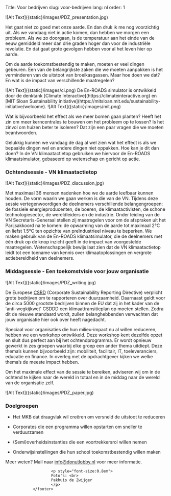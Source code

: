 Title: Voor bedrijven
slug: voor-bedrijven
lang: nl
order: 1

<side-block>
  <side-content>
    ![Alt Text]({static}/images/PDZ_presentation.jpg)
  </side-content>
</side-block>

Het gaat niet zo goed met onze aarde. En dan druk ik me nog voorzichtig uit. Als we vandaag niet in actie komen, dan hebben we morgen een probleem. Als we zo doorgaan, is de temperatuur aan het einde van de eeuw gemiddeld meer dan drie graden hoger dan voor de industriële revolutie. En dat gaat grote gevolgen hebben voor al het leven hier op aarde.

Om de aarde toekomstbestendig te maken, moeten er veel dingen gebeuren. Een van de belangrijkste zaken die we moeten aanpakken is het verminderen van de uitstoot van broeikasgassen. Maar hoe doen we dat? En wat is de impact van verschillende maatregelen?

<side-block>
  <side-content>
![Alt Text]({static}/images/ci.png)
De En-ROADS simulator is ontwikkeld door de denktank [Climate Interactive](https://climateinteractive.org) en [MIT Sloan Sustainability initiative](https://mitsloan.mit.edu/sustainability-initiative/welcome).
![Alt Text]({static}/images/mit.png)
  </side-content>
</side-block>

Wat is bijvoorbeeld het effect als we meer bomen gaan planten? Heeft het zin om meer kerncentrales te bouwen om het probleem op te lossen? Is het zinvol om huizen beter te isoleren? Dat zijn een paar vragen die we moeten beantwoorden.


Gelukkig kunnen we vandaag de dag al wel zien wat het effect is als we bepaalde dingen wel en andere dingen niet oppakken. Hoe kan je dit dan doen?
In de VN klimaatactietop gebruiken we hiervoor de En-ROADS klimaatsimulator, gebaseerd op wetenschap en gericht op actie.

### Ochtendsessie - VN klimaatactietop

<side-block>
  <side-content>
    ![Alt Text]({static}/images/PDZ_discussion.jpg)
  </side-content>
</side-block>

Met maximaal 36 mensen nadenken hoe we de aarde leefbaar kunnen houden. De vorm waarin we gaan werken is die van de VN. Tijdens deze sessie vertegenwoordigen de deelnemers verschillende belangengroepen: de fossiele energieproducenten, de boeren, de klimaatactivisten, de schone technologiesector, de wereldleiders en de industrie. Onder leiding van de VN Secretaris-Generaal stellen zij maatregelen voor om de afspraken uit het Parijsakkoord na te komen: de opwarming van de aarde tot maximaal 2°C en liefst 1.5°C ten opzichte van preïndustrieel niveau te beperken. We maken gebruik van de En-ROADS klimaatsimulator, die de deelnemers met één druk op de knop inzicht geeft in de impact van voorgestelde maatregelen. Wetenschappelijk bewijs laat zien dat de VN klimaatactietop leidt tot een toename van kennis over klimaatoplossingen en vergrote actiebereidheid van deelnemers.


### Middagsessie - Een toekomstvisie voor jouw organisatie

<side-block>
  <side-content>
    ![Alt Text]({static}/images/PDZ_writing.jpg)
  </side-content>
</side-block>

De Europese [CSRD](https://finance.ec.europa.eu/capital-markets-union-and-financial-markets/company-reporting-and-auditing/company-reporting/corporate-sustainability-reporting_en) (Corporate Sustainability Reporting Directive)
verplicht grote bedrijven om te rapporteren over duurzaamheid. Daarnaast geldt voor de circa 5000 grootste bedrijven binnen de EU dat zij in het kader van de 'anti-wegkijkwet' CSDDD een klimaattransitieplan op moeten stellen. Zodra dit de nieuwe standaard wordt, zullen belanghebbenden verwachten dat jouw organisatie hier ook over heeft nagedacht.

Speciaal voor organisaties die hun milieu-impact nu al willen reduceren, hebben we een workshop ontwikkeld. Deze workshop kent dezelfde opzet en sluit dus perfect aan bij het ochtendprogramma.
Er wordt opnieuw gewerkt in zes groepen waarbij elke groep een ander thema uitdiept. Deze thema’s kunnen bijvoorbeeld zijn: mobiliteit, facilitair, IT, toeleveranciers, educatie en finance. In overleg met de opdrachtgever kijken we welke thema’s de meeste impact hebben.

Om het maximale effect van de sessie te bereiken, adviseren wij om in de ochtend te kijken naar de wereld in totaal en in de middag naar de wereld van de organisatie zelf.

<side-block>
  <side-content>
    ![Alt Text]({static}/images/PDZ_paper.jpg)
  </side-content>
</side-block>

### Doelgroepen

*	Het MKB dat draagvlak wil creëren om versneld de uitstoot te reduceren

*	Corporates die een programma willen opstarten om sneller te verduurzamen

*	(Semi)overheidsinstanties die een voortrekkersrol willen nemen

*	Onderwijsinstellingen die hun school toekomstbestendig willen maken

Meer weten? Mail naar [info@donutlobby.nl](mailto:info@donutlobby.nl) voor meer informatie.



 <footer id="contentinfo" class="body">


                        <p style="font-size:0.8em">
                        Foto's: <br>
                        Pakhuis de Zwijger
                        </p>
                </footer>
